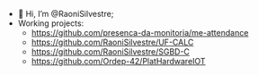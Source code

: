 - 👋 Hi, I’m @RaoniSilvestre;
- Working projects:
  - https://github.com/presenca-da-monitoria/me-attendance
  - https://github.com/RaoniSilvestre/UF-CALC
  - https://github.com/RaoniSilvestre/SGBD-C
  - https://github.com/Ordep-42/PlatHardwareIOT


